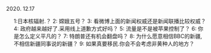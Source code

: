 2020. 12.17

1:日本核辐射.？
2: 嫦娥五号？
3: 看微博上面的新闻权威还是新闻联播比较权威？
4: 政府越来越好了.采用线上道歉方式好吗？
5: 流量是不是被苹果控制了？
6: 你是怎么定义平凡的？
7: 特朗普还有机会翻盘吗？
8: 为什么愿意相信BBC的新疆,不相信新疆同事说的新疆？
9: 如果真要移民.你会不会考虑非黄种人的地方？ 
<!--stackedit_data:
eyJoaXN0b3J5IjpbOTk0MjI3NjEyLC0xODQ3Mzk2NDU2XX0=
-->